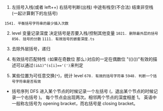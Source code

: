 1. 左括号入栈(或者 left++)
   右括号判断(出栈)
   中途有栈空(不合法)
   结束非空栈(一起计算剩下的左括号)

`1541. 平衡括号字符串的最少插入次数`

2. level 变量记录深度 决定括号是否要入栈/控制其他变量
   `1021. 删除最外层的括号`
   `856. 括号的分数`
   `1111. 有效括号的嵌套深度.ts`
3. 去除外层括号，递归

4. 有效括号匹配特性
   `(`如果在奇数位 那么`)`对应的一定在偶数位
   "(()())"有效的描述可以通过`(i&1)^(s[i]=='(')`来判定

5. 某些位置为可任意交换(`*`)，统计 level
   `678. 有效的括号字符串`
   `5948. 判断一个括号字符串是否有效`

- 括号序列
  DFS 进入某个节点的时候记录一个左括号 (，退出某个节点的时候记录一个右括号 )。
  每个节点会出现两次。相邻两个节点的深度相差 1。
  英语中一般称左括号为 opening bracket，而右括号是 closing bracket。
